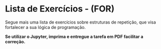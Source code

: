 # Lista de Exercícios - (FOR)

Segue mais uma lista de exercícios sobre estruturas de repetição, que visa fortalecer a sua lógica de programação.

**Se utilizar o Jupyter, imprima e entregue a tarefa em PDF facilitar a correção.**
